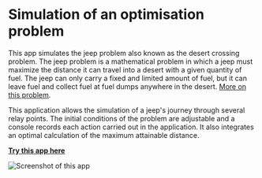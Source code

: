 # Simulation of an optimisation problem

This app simulates the jeep problem also known as the desert crossing problem. The jeep problem is a mathematical problem in which a jeep must maximize the distance it can travel into a desert with a given quantity of fuel. The jeep can only carry a fixed and limited amount of fuel, but it can leave fuel and collect fuel at fuel dumps anywhere in the desert. [More on this problem](https://en.wikipedia.org/wiki/Jeep_problem). 

This application allows the simulation of a jeep's journey through several relay points. The initial conditions of the problem are adjustable and a console records each action carried out in the application. It also integrates an optimal calculation of the maximum attainable distance. 

**[Try this app here](http://adrienchkirate.com/app/jeep/)**


![Screenshot of this app](http://adrienchkirate.com/app/jeep/img/jeep_app.png)


